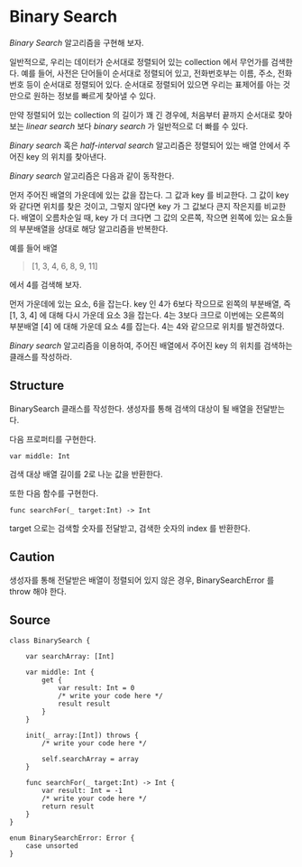 # Binary Search

*Binary Search* 알고리즘을 구현해 보자.

일반적으로, 우리는 데이터가 순서대로 정렬되어 있는 collection 에서 무언가를 검색한다. 예를 들어, 사전은 단어들이 순서대로 정렬되어 있고, 전화번호부는 이름, 주소, 전화번호 등이 순서대로 정렬되어 있다. 순서대로 정렬되어 있으면 우리는 표제어를 아는 것만으로 원하는 정보를 빠르게 찾아낼 수 있다.

만약 정렬되어 있는 collection 의 길이가 꽤 긴 경우에, 처음부터 끝까지 순서대로 찾아보는 *linear search* 보다 *binary search* 가 일반적으로 더 빠를 수 있다.

*Binary search* 혹은 *half-interval search* 알고리즘은 정렬되어 있는 배열 안에서 주어진 key 의 위치를 찾아낸다.

*Binary search* 알고리즘은 다음과 같이 동작한다.

먼저 주어진 배열의 가운데에 있는 값을 잡는다. 그 값과 key 를 비교한다. 그 값이 key 와 같다면 위치를 찾은 것이고, 그렇지 않다면 key 가 그 값보다 큰지 작은지를 비교한다. 배열이 오름차순일 때, key 가 더 크다면 그 값의 오른쪽, 작으면 왼쪽에 있는 요소들의 부분배열을 상대로 해당 알고리즘을 반복한다.

예를 들어 배열 

> [1, 3, 4, 6, 8, 9, 11] 

에서 4를 검색해 보자.

먼저 가운데에 있는 요소, 6을 잡는다. key 인 4가 6보다 작으므로 왼쪽의 부분배열, 즉 [1, 3, 4] 에 대해 다시 가운데 요소 3을 잡는다. 4는 3보다 크므로 이번에는 오른쪽의 부분배열 [4] 에 대해 가운데 요소 4를 잡는다. 4는 4와 같으므로 위치를 발견하였다.

*Binary search* 알고리즘을 이용하여, 주어진 배열에서 주어진 key 의 위치를 검색하는 클래스를 작성하라.

## Structure

BinarySearch 클래스를 작성한다. 생성자를 통해 검색의 대상이 될 배열을 전달받는다. 

다음 프로퍼티를 구현한다.

    var middle: Int

검색 대상 배열 길이를 2로 나눈 값을 반환한다.

또한 다음 함수를 구현한다.

    func searchFor(_ target:Int) -> Int

target 으로는 검색할 숫자를 전달받고, 검색한 숫자의 index 를 반환한다.

## Caution

생성자를 통해 전달받은 배열이 정렬되어 있지 않은 경우, BinarySearchError 를 throw 해야 한다.

## Source

    class BinarySearch {

        var searchArray: [Int]

        var middle: Int {
            get {
                var result: Int = 0
                /* write your code here */
                result result
            }
        }

        init(_ array:[Int]) throws {
            /* write your code here */

            self.searchArray = array
        }

        func searchFor(_ target:Int) -> Int {
            var result: Int = -1
            /* write your code here */
            return result
        }
    }

    enum BinarySearchError: Error {
        case unsorted
    }
